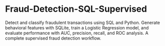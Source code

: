 # Fraud-Detection-SQL-Supervised
Detect and classify fraudulent transactions using SQL and Python. Generate behavioral features with SQLite, train a Logistic Regression model, and evaluate performance with AUC, precision, recall, and ROC analysis. A complete supervised fraud detection workflow.
